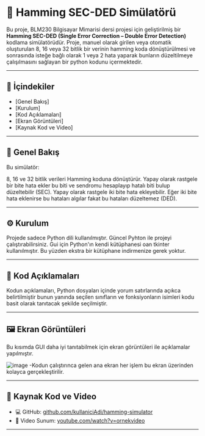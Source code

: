 
# 🧠 Hamming SEC-DED Simülatörü

Bu proje, BLM230 Bilgisayar Mimarisi dersi projesi için geliştirilmiş bir **Hamming SEC-DED (Single Error Correction – Double Error Detection)** kodlama simülatörüdür. Proje, manuel olarak girilen veya otomatik oluşturulan 8, 16 veya 32 bitlik bir verinin hamming koda dönüştürülmesi ve sonrasında isteğe bağlı olarak 1 veya 2 hata yaparak bunların düzeltilmeye çalışılmasını sağlayan bir python kodunu içermektedir.

---


## 📌 İçindekiler

- [Genel Bakış]
- [Kurulum]
- [Kod Açıklamaları]
- [Ekran Görüntüleri]
- [Kaynak Kod ve Video]

---


## 🎯 Genel Bakış

Bu simülatör:

8, 16 ve 32 bitlik verileri Hamming koduna dönüştürür. Yapay olarak rastgele bir bite hata ekler bu biti ve sendromu hesaplayıp hatalı biti bulup düzeltebilir (SEC). Yapay olarak rastgele iki bite hata ekleyebilir. Eğer iki bite hata eklenirse bu hataları algılar fakat bu hataları düzeltemez (DED).

---


## ⚙️ Kurulum

Projede sadece Python dili kullanılmıştır. Güncel Pyhton ile projeyi çalıştırabilirsiniz. Gui için Python'ın kendi kütüphanesi oan tkinter kullanılmıştır. Bu yüzden ekstra bir kütüphane indirmenize gerek yoktur.

---


## 🧩 Kod Açıklamaları

Kodun açıklamaları, Python dosyaları içinde yorum satırlarında açıkca belirtilmiştir bunun yanında seçilen sınıfların ve fonksiyonların isimleri kodu basit olarak tanıtacak şekilde seçilmiştir.

---


## 🖼️ Ekran Görüntüleri

Bu kısımda GUI daha iyi tanıtabilmek için ekran görüntüleri ile açıklamalar yapılmıştır.

![image](https://github.com/user-attachments/assets/86f71610-6e92-466a-9e39-5bb259fc546a)
-Kodun çalıştırınca gelen ana ekran her işlem bu ekran üzerinden kolayca gerçekleştirilir.



---


## 🔗 Kaynak Kod ve Video

- 💻 GitHub: [github.com/kullaniciAdi/hamming-simulator](#)
- 🎥 Video Sunum: [youtube.com/watch?v=ornekvideo](#)

---


